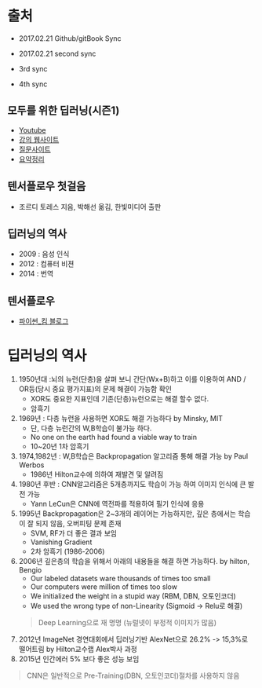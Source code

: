 # 출처
* 2017.02.21 Github/gitBook Sync

* 2017.02.21 second sync

* 3rd sync
* 4th sync 

## 모두를 위한 딥러닝\(시즌1\)

* [Youtube](https://www.youtube.com/watch?v=BS6O0zOGX4E&list=PLlMkM4tgfjnLSOjrEJN31gZATbcj_MpUm)
* [강의 웹사이트](http://hunkim.github.io/ml/)
* [질문사이트](http://qna.iamprogrammer.io/c/dev/ml)
* [요약정리](http://pythonkim.tistory.com/notice/25)

## 텐서플로우 첫걸음

* 조르디 토레스 지음, 박해선 옮김, 한빛미디어 출판

## 딥러닝의 역사

* 2009 : 음성 인식
* 2012 : 컴퓨터 비젼
* 2014 : 번역

## 텐서플로우

* [파이썬\_킴 블로그](http://pythonkim.tistory.com/category/%ED%85%90%EC%84%9C%ED%94%8C%EB%A1%9C%EC%9A%B0)

# 딥러닝의 역사

1. 1950년대 :뇌의 뉴런\(단층\)을 살펴 보니 간단\(Wx+B\)하고 이를 이용하여 AND / OR등\(당시 중요 평가지표\)의 문제 해결이 가능함 확인
   * XOR도 중요한 지표인데 기존\(단층\)뉴런으로는 해결 할수 없다.
   * 암흑기
2. 1969년 :  다층 뉴런을 사용하면 XOR도 해결 가능하다 by Minsky, MIT
   * 단, 다층 뉴런간의 W,B학습이 불가능 하다.
   * No one on the earth had found a viable way to train
   * 10~20년 1차 암흑기
3. 1974,1982년 : W,B학습은 Backpropagation 알고리즘 통해 해결 가능 by Paul Werbos
   * 1986년 Hilton교수에 의하여 재발견 및 알려짐
4. 1980년 후반 : CNN알고리즘은 5개층까지도 학습이 가능 하여 이미지 인식에 큰 발전 가능 
   * Yann LeCun은 CNN에 역전파를 적용하여 필기 인식에 응용 
5. 1995년 Backpropagation은 2~3개의 레이어는 가능하지만, 깊은 층에서는 학습이 잘 되지 않음, 오버피팅 문제 존재
   * SVM, RF가 더 좋은 결과 보임
   * Vanishing Gradient
   * 2차 암흑기 (1986-2006)
6. 2006년 깊은층의 학습을 위해서 아래의 내용들을 해결 하면 가능하다. by hilton, Bengio
   * Our labeled datasets ware thousands of times too small
   * Our computers were million of times too slow
   * We initialized the weight in a stupid way (RBM, DBN, 오토인코더)
   * We used the wrong type of non-Linearity (Sigmoid -> Relu로 해결)
   > Deep Learning으로 재 명명 \(뉴럴넷이 부정적 이미지가 많음\)
7. 2012년 ImageNet 경연대회에서 딥러닝기반 AlexNet으로 26.2% -&gt; 15,3%로 떨어트림 by Hilton교수랩 Alex박사 과정
8. 2015년 인간에러 5% 보다 좋은 성능 보임
> CNN은 일반적으로 Pre-Training(DBN, 오토인코더)절차를 사용하지 않음 
